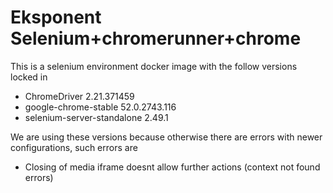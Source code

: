 # Eksponent Selenium+chromerunner+chrome

This is a selenium environment docker image with the follow versions locked in

- ChromeDriver 2.21.371459
- google-chrome-stable 52.0.2743.116
- selenium-server-standalone 2.49.1


We are using these versions because otherwise there are errors with newer configurations, such errors are

- Closing of media iframe doesnt allow further actions (context not found errors)

